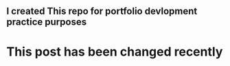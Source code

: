 ## I created This repo for portfolio devlopment practice purposes

# This post has been changed recently